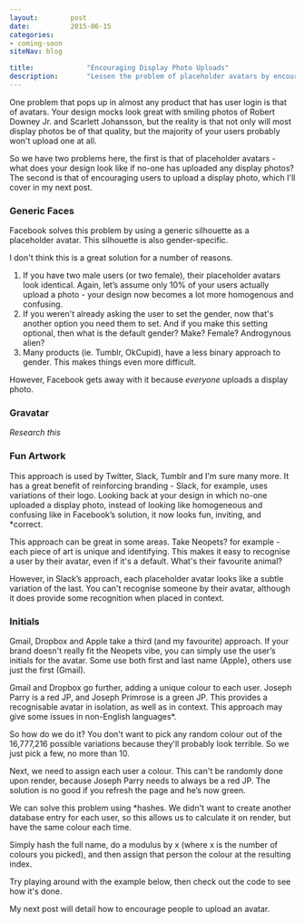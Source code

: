```yaml
---
layout:        post
date:          2015-06-15
categories:    
- coming-soon
siteNav: blog

title:             "Encouraging Display Photo Uploads"
description:       "Lessen the problem of placeholder avatars by encouraging your users to upload a photo in the first place."
---
```


One problem that pops up in almost any product that has user login is that of avatars. Your design mocks look great with smiling photos of Robert Downey Jr. and Scarlett Johansson, but the reality is that not only will most display photos be of that quality, but the majority of your users probably won't upload one at all. 

So we have two problems here, the first is that of placeholder avatars - what does your design look like if no-one has uploaded any display photos? The second is that of encouraging users to upload a display photo, which I'll cover in my next post. 

### Generic Faces
Facebook solves this problem by using a generic silhouette as a placeholder avatar. This silhouette is also gender-specific. 

I don't think this is a great solution for a number of reasons. 

1. If you have two male users (or two female), their placeholder avatars look identical. Again, let’s assume only 10% of your users actually upload a photo - your design now becomes a lot more homogenous and confusing. 
2. If you weren't already asking the user to set the gender, now that's another option you need them to set. And if you make this setting optional, then what is the default gender? Make? Female? Androgynous alien?
3. Many products (ie. Tumblr, OkCupid), have a less binary approach to gender. This makes things even more difficult. 

However, Facebook gets away with it because *everyone* uploads a display photo. 

### Gravatar
*Research this*

### Fun Artwork
This approach is used by Twitter, Slack, Tumblr and I'm sure many more. It has a great benefit of reinforcing branding - Slack, for example, uses variations of their logo.  Looking back at your design in which no-one uploaded a display photo, instead of looking like homogeneous and confusing like in Facebook’s solution, it now looks fun, inviting, and *correct.

This approach can be great in some areas. Take Neopets? for example - each piece of art is unique and identifying. This makes it easy to recognise a user by their avatar, even if it's a default. What's their  favourite animal? 

However, in Slack’s approach, each placeholder avatar looks like a subtle variation of the last. You can't recognise someone by their avatar, although it does provide some recognition when placed in context. 

### Initials
Gmail, Dropbox and Apple take a third (and my favourite) approach. If your brand doesn't really fit the Neopets vibe, you can simply use the user’s initials for the avatar. Some use both first and last name (Apple), others use just the first (Gmail). 

Gmail and Dropbox go further, adding a unique colour to each user. Joseph Parry is a red JP, and Joseph Primrose is a green JP. This provides a recognisable avatar in isolation, as well as in context. 
This approach may give some issues in non-English languages*. 

So how do we do it? You don't want to pick any random colour out of the 16,777,216 possible variations because they'll probably look terrible. So we just pick a few, no more than 10.

Next, we need to assign each user a colour. This can't be randomly done upon render, because Joseph Parry needs to always be a red JP. The solution is no good if you refresh the page and he’s now green. 

We can solve this problem using *hashes. We didn't want to create another database entry for each user, so this allows us to calculate it on render, but have the same colour each time. 

Simply hash the full name, do a modulus by x (where x is the number of colours you picked), and then assign that person the colour at the resulting index. 

Try playing around with the example below, then check out  the code to see how it's done. 

My next post will detail how to encourage people to upload an avatar.